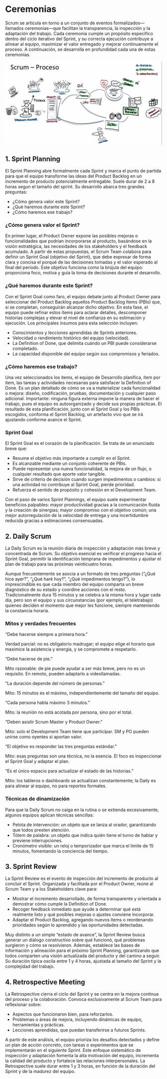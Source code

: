 # Ceremonias

Scrum se articula en torno a un conjunto de eventos formalizados—llamados ceremonias—que facilitan la transparencia, la inspección y la adaptación del trabajo. Cada ceremonia cumple un propósito específico dentro del ciclo iterativo del Sprint, y su correcta ejecución contribuye a alinear al equipo, maximizar el valor entregado y mejorar continuamente el proceso. A continuación, se desarrolla en profundidad cada una de estas ceremonias.

![](./img/3.1.png)

## 1. Sprint Planning

El Sprint Planning abre formalmente cada Sprint y marca el punto de partida para que el equipo transforme las ideas del Product Backlog en un incremento de producto potencialmente entregable. Suele durar de 2 a 8 horas segun el tamaño del sprint. Su desarrollo abarca tres grandes preguntas:

- ¿Cómo genera valor este Sprint?
- ¿Qué haremos durante este Sprint?
- ¿Cómo haremos ese trabajo?

### ¿Cómo genera valor el Sprint?

En primer lugar, el Product Owner expone las posibles mejoras o funcionalidades que podrían incorporarse al producto, basándose en la visión estratégica, las necesidades de los stakeholders y el feedback acumulado. A partir de estas propuestas, el Scrum Team colabora para definir un Sprint Goal (objetivo del Sprint), que debe expresar de forma clara y concisa el porqué de las decisiones tomadas y el valor esperado al final del período. Este objetivo funciona como la brújula del equipo: proporciona foco, motiva y guía la toma de decisiones durante el desarrollo.

### ¿Qué haremos durante este Sprint?

Con el Sprint Goal como faro, el equipo debate junto al Product Owner para seleccionar del Product Backlog aquellos Product Backlog Items (PBIs) que, si se completan, conseguirán alcanzar dicho objetivo. En esta fase, el equipo puede refinar estos ítems para aclarar detalles, descomponer historias complejas y elevar el nivel de confianza en su estimación y ejecución. Los principales insumos para esta selección incluyen:

- Conocimientos y lecciones aprendidas de Sprints anteriores.
- Velocidad o rendimiento histórico del equipo (velocidad).
- La Definition of Done, que delimita cuándo un PBI puede considerarse completado.
- La capacidad disponible del equipo según sus compromisos y feriados.

### ¿Cómo haremos ese trabajo?

Una vez seleccionados los ítems, el equipo de Desarrollo planifica, ítem por ítem, las tareas y actividades necesarias para satisfacer la Definition of Done. Es un plan detallado de cómo se va a materializar cada funcionalidad o mejora: diseño, codificación, pruebas, documentación y cualquier paso adicional. Importante: ninguna figura externa impone la manera de hacer el trabajo, pues el equipo es autoorganizado y decide sus propias prácticas. El resultado de esta planificación, junto con el Sprint Goal y los PBIs escogidos, conforma el Sprint Backlog, un artefacto vivo que se irá ajustando conforme avance el Sprint.

### Sprint Goal

El Sprint Goal es el corazón de la planificación. Se trata de un enunciado breve que:

- Resume el objetivo más importante a cumplir en el Sprint.
- Es alcanzable mediante un conjunto coherente de PBIs.
- Puede representar una nueva funcionalidad, la mejora de un flujo, o cualquier resultado que aporte valor tangible.
- Sirve de criterio de decisión cuando surgen impedimentos o cambios: si una actividad no contribuye al Sprint Goal, pierde prioridad.
- Refuerza el sentido de propósito y cohesión en el Development Team.

Con el paso de varios Sprint Plannings, el equipo suele experimentar beneficios palpables: mayor productividad gracias a la comunicación fluida y la creación de sinergias; mayor compromiso con el objetivo común; una mejor autorregulación de la velocidad de entrega y una incertidumbre reducida gracias a estimaciones consensuadas.

## 2. Daily Scrum

La Daily Scrum es la reunión diaria de inspección y adaptación más breve y concentrada de Scrum. Su objetivo esencial es verificar el progreso hacia el Sprint Goal, permitir la identificación temprana de impedimentos y ajustar el plan de trabajo para las próximas veinticuatro horas.

Aunque frecuentemente se asocia a un formato de tres preguntas (“¿Qué hice ayer?”, “¿Qué haré hoy?”, “¿Qué impedimentos tengo?”), lo imprescindible es que cada miembro del equipo comparta un breve diagnóstico de su estado y coordine acciones con el resto. Tradicionalmente dura 15 minutos y se celebra a la misma hora y lugar cada día, pero son el equipo y sus circunstancias (por ejemplo, el teletrabajo) quienes deciden el momento que mejor les funcione, siempre manteniendo la constancia horaria.

### Mitos y verdades frecuentes

“Debe hacerse siempre a primera hora.”

Verdad parcial: no es obligatorio madrugar; el equipo elige el horario que maximice la asistencia y energía, y se compromete a respetarlo.

“Debe hacerse de pie.”

Mito razonable: de pie puede ayudar a ser más breve, pero no es un requisito. En remoto, pueden adaptarlo a videollamadas.

“La duración depende del número de personas.”

Mito: 15 minutos es el máximo, independientemente del tamaño del equipo.

“Cada persona habla máximo 3 minutos.”

Mito: la reunión no está acotada por persona, sino por el total.

“Deben asistir Scrum Master y Product Owner.”

Mito: solo el Development Team tiene que participar. SM y PO pueden unirse como oyentes si aportan valor.

“El objetivo es responder las tres preguntas estándar.”

Mito: esas preguntas son una técnica, no la esencia. El foco es inspeccionar el Sprint Goal y adaptar el plan.

“Es el único espacio para actualizar el estado de las historias.”

Mito: los tableros o dashboards se actualizan constantemente; la Daily es para alinear al equipo, no para reportes formales.

### Técnicas de dinamización

Para que la Daily Scrum no caiga en la rutina o se extienda excesivamente, algunos equipos aplican técnicas sencillas:

- Pelota de intervención: un objeto que se lanza al orador, garantizando que todos presten atención.
- Tótem de palabra: un objeto que indica quién tiene el turno de hablar y previene interrupciones.
- Cronómetro visible: un reloj o temporizador que marca el límite de 15 minutos, fomentando la conciencia del tiempo.

## 3. Sprint Review

La Sprint Review es el evento de inspección del incremento de producto al concluir el Sprint. Organizada y facilitada por el Product Owner, reúne al Scrum Team y a los Stakeholders clave para:

- Mostrar el incremento desarrollado, de forma transparente y orientada a demostrar cómo cumple la Definition of Done.
- Recoger feedback inmediato que ayude a determinar qué está realmente listo y qué posibles mejoras o ajustes conviene incorporar.
- Adaptar el Product Backlog, agregando nuevos ítems o reordenando prioridades según lo aprendido y las oportunidades detectadas.

Muy distinto a un simple “estado de avance”, la Sprint Review busca generar un diálogo constructivo sobre qué funcionó, qué problemas surgieron y cómo se resolvieron. Además, establece las bases de información y alineación para el próximo Sprint Planning, garantizando que todos comparten una visión actualizada del producto y del camino a seguir. Su duración típica oscila entre 1 y 4 horas, ajustada al tamaño del Sprint y la complejidad del trabajo.

## 4. Retrospective Meeting

La Retrospective cierra el ciclo del Sprint y se centra en la mejora continua del proceso y la colaboración. Convoca exclusivamente al Scrum Team para reflexionar sobre:

- Aspectos que funcionaron bien, para reforzarlos.
- Problemas o áreas de mejora, incluyendo dinámicas de equipo, herramientas y prácticas.
- Lecciones aprendidas, que puedan transferirse a futuros Sprints.

A partir de este análisis, el equipo prioriza los desafíos detectados y define un plan de acción concreto, con tareas o experimentos que se implementarán en el siguiente Sprint. Este enfoque sistemático de inspección y adaptación fomenta la alta motivación del equipo, incrementa la calidad del producto y fortalece las relaciones interpersonales. La Retrospective suele durar entre 1 y 3 horas, en función de la duración del Sprint y de la madurez del equipo.

